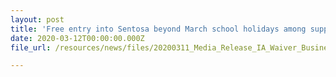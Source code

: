 ```yaml
---
layout: post
title: 'Free entry into Sentosa beyond March school holidays among support measures for island businesses'
date: 2020-03-12T00:00:00.000Z
file_url: /resources/news/files/20200311_Media_Release_IA_Waiver_Business_Support.pdf

---
```


